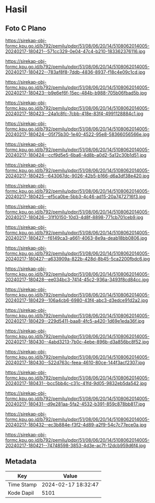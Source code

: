 # Hasil

## Foto C Plano

https://sirekap-obj-formc.kpu.go.id/b792/pemilu/pdpr/51/08/06/20/14/5108062014005-20240217-180421--571cc329-0e04-47c4-b210-183362376116.jpg

https://sirekap-obj-formc.kpu.go.id/b792/pemilu/pdpr/51/08/06/20/14/5108062014005-20240217-180422--783af8f8-7ddb-4836-8937-f18c4e09c1cd.jpg

https://sirekap-obj-formc.kpu.go.id/b792/pemilu/pdpr/51/08/06/20/14/5108062014005-20240217-180423--b9e6ef6f-15ec-484b-b988-705b06fbad5b.jpg

https://sirekap-obj-formc.kpu.go.id/b792/pemilu/pdpr/51/08/06/20/14/5108062014005-20240217-180423--24a1c8fc-7cbb-418e-83f4-4991128884c1.jpg

https://sirekap-obj-formc.kpu.go.id/b792/pemilu/pdpr/51/08/06/20/14/5108062014005-20240217-180424--05f75b30-1e40-4522-95e8-58366056566e.jpg

https://sirekap-obj-formc.kpu.go.id/b792/pemilu/pdpr/51/08/06/20/14/5108062014005-20240217-180424--ccf9d5e5-6ba6-4d8b-a0d2-5a12c30b1d51.jpg

https://sirekap-obj-formc.kpu.go.id/b792/pemilu/pdpr/51/08/06/20/14/5108062014005-20240217-180425--643067dc-9026-42b5-b166-d6a3df38e420.jpg

https://sirekap-obj-formc.kpu.go.id/b792/pemilu/pdpr/51/08/06/20/14/5108062014005-20240217-180425--ef5ca0be-5bb3-4c46-ad15-20a7472716f3.jpg

https://sirekap-obj-formc.kpu.go.id/b792/pemilu/pdpr/51/08/06/20/14/5108062014005-20240217-180426--31f10150-10d3-4d8f-8898-771cb701ceb9.jpg

https://sirekap-obj-formc.kpu.go.id/b792/pemilu/pdpr/51/08/06/20/14/5108062014005-20240217-180427--f6149ca3-a661-4063-8e9a-deab18bb0806.jpg

https://sirekap-obj-formc.kpu.go.id/b792/pemilu/pdpr/51/08/06/20/14/5108062014005-20240217-180427--a633909a-822b-428d-8b45-5ca2200fbdc6.jpg

https://sirekap-obj-formc.kpu.go.id/b792/pemilu/pdpr/51/08/06/20/14/5108062014005-20240217-180428--ee034bc3-7414-45c2-936a-3493f8cd84cc.jpg

https://sirekap-obj-formc.kpu.go.id/b792/pemilu/pdpr/51/08/06/20/14/5108062014005-20240217-180429--106a4cb6-6980-43f4-abc3-d3edce91d2a2.jpg

https://sirekap-obj-formc.kpu.go.id/b792/pemilu/pdpr/51/08/06/20/14/5108062014005-20240217-180429--229d5411-baa8-4fc5-a420-1d69e1eda36f.jpg

https://sirekap-obj-formc.kpu.go.id/b792/pemilu/pdpr/51/08/06/20/14/5108062014005-20240217-180430--4abd3213-7b0c-4ebe-896b-d3a856bc8f52.jpg

https://sirekap-obj-formc.kpu.go.id/b792/pemilu/pdpr/51/08/06/20/14/5108062014005-20240217-180430--522d763c-feea-4610-80ce-144f3acf2307.jpg

https://sirekap-obj-formc.kpu.go.id/b792/pemilu/pdpr/51/08/06/20/14/5108062014005-20240217-180431--bcc5bb4c-c31c-41fd-9d05-9832eb5da542.jpg

https://sirekap-obj-formc.kpu.go.id/b792/pemilu/pdpr/51/08/06/20/14/5108062014005-20240217-180431--d9e281aa-5fa2-4532-b391-859c878bb817.jpg

https://sirekap-obj-formc.kpu.go.id/b792/pemilu/pdpr/51/08/06/20/14/5108062014005-20240217-180432--ec3b884e-f3f2-4d89-a2f9-54c7c77ece0a.jpg

https://sirekap-obj-formc.kpu.go.id/b792/pemilu/pdpr/51/08/06/20/14/5108062014005-20240217-180421--74748598-3853-4d3e-ac7f-12dcb959d6f4.jpg


## Metadata

| Key        | Value               |
| ---------- | ------------------- |
| Time Stamp | 2024-02-17 18:32:47 |
| Kode Dapil | 5101                |



